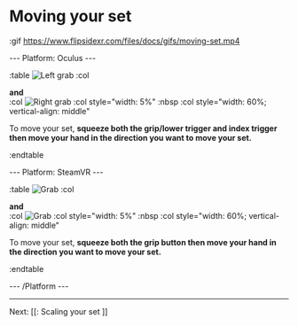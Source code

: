 # Moving your set

:gif https://www.flipsidexr.com/files/docs/gifs/moving-set.mp4

--- Platform: Oculus ---

:table
	![Left grab](https://www.flipsidexr.com/files/docs/graphics/Oculus-touch-alt_L-trigger_L-grip.png)
:col
	<div class="center middle"><b>and</b></div>
:col
	![Right grab](https://www.flipsidexr.com/files/docs/graphics/Oculus-touch_R-trigger_R-grip.png)
:col style="width: 5%"
	:nbsp
:col style="width: 60%; vertical-align: middle"

To move your set, **squeeze both the grip/lower trigger and index trigger then move your hand in the direction you want to move your set.**

:endtable

--- Platform: SteamVR ---

:table
	![Grab](https://www.flipsidexr.com/files/docs/graphics/Vive_grip.png)
:col
	<div class="center middle"><b>and</b></div>
:col
	![Grab](https://www.flipsidexr.com/files/docs/graphics/Vive_grip.png)
:col style="width: 5%"
	:nbsp
:col style="width: 60%; vertical-align: middle"

To move your set, **squeeze both the grip button then move your hand in the direction you want to move your set.**

:endtable

--- /Platform ---

---

Next: [[: Scaling your set ]]
